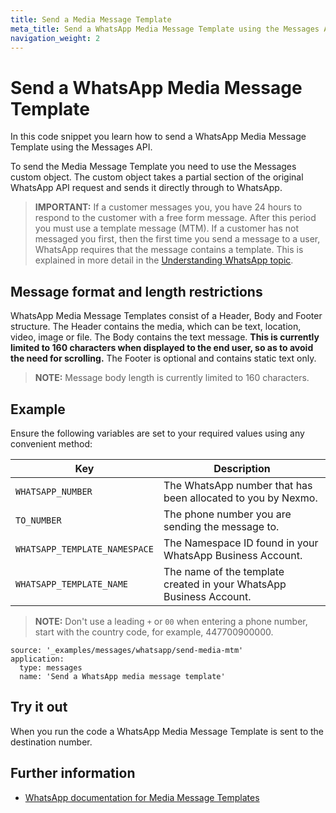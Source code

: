 ```yaml
---
title: Send a Media Message Template
meta_title: Send a WhatsApp Media Message Template using the Messages API
navigation_weight: 2
---
```


# Send a WhatsApp Media Message Template

In this code snippet you learn how to send a WhatsApp Media Message Template using the Messages API.

To send the Media Message Template you need to use the Messages custom object. The custom object takes a partial section of the original WhatsApp API request and sends it directly through to WhatsApp.

> **IMPORTANT:** If a customer messages you, you have 24 hours to respond to the customer with a free form message. After this period you must use a template message (MTM). If a customer has not messaged you first, then the first time you send a message to a user, WhatsApp requires that the message contains a template. This is explained in more detail in the [Understanding WhatsApp topic](/messages/concepts/whatsapp).

## Message format and length restrictions

WhatsApp Media Message Templates consist of a Header, Body and Footer structure. The Header contains the media, which can be text, location, video, image or file. The Body contains the text message. **This is currently limited to 160 characters when displayed to the end user, so as to avoid the need for scrolling.** The Footer is optional and contains static text only.

> **NOTE:** Message body length is currently limited to 160 characters.

## Example

Ensure the following variables are set to your required values using any convenient method:

Key | Description
-- | --
`WHATSAPP_NUMBER` | The WhatsApp number that has been allocated to you by Nexmo.
`TO_NUMBER` | The phone number you are sending the message to.
`WHATSAPP_TEMPLATE_NAMESPACE` | The Namespace ID found in your WhatsApp Business Account.
`WHATSAPP_TEMPLATE_NAME` | The name of the template created in your WhatsApp Business Account.

> **NOTE:** Don't use a leading `+` or `00` when entering a phone number, start with the country code, for example, 447700900000.

```code_snippets
source: '_examples/messages/whatsapp/send-media-mtm'
application:
  type: messages
  name: 'Send a WhatsApp media message template'
```

## Try it out

When you run the code a WhatsApp Media Message Template is sent to the destination number.

## Further information

* [WhatsApp documentation for Media Message Templates](https://developers.facebook.com/docs/whatsapp/api/messages/message-templates/media-message-templates)
